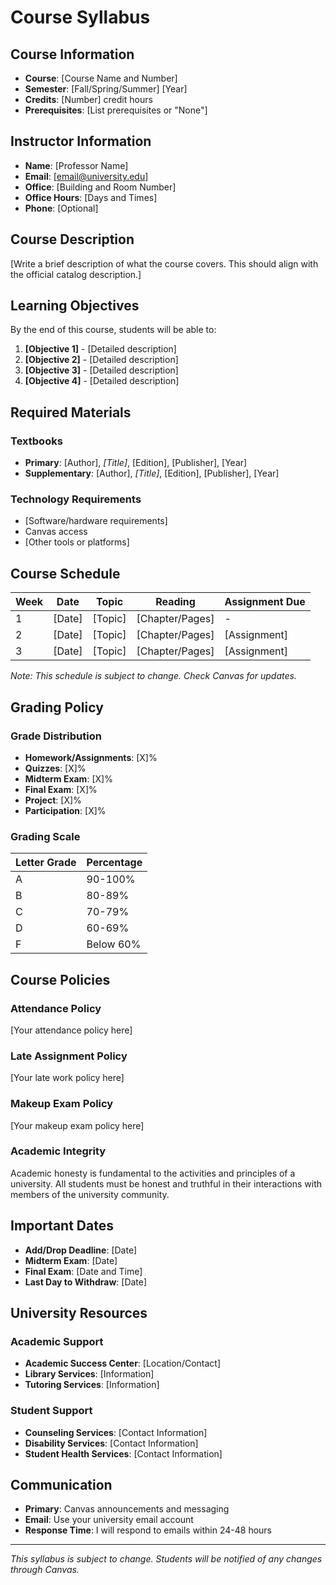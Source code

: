 # Course Syllabus

## Course Information
- **Course**: [Course Name and Number]
- **Semester**: [Fall/Spring/Summer] [Year]
- **Credits**: [Number] credit hours
- **Prerequisites**: [List prerequisites or "None"]

## Instructor Information
- **Name**: [Professor Name]
- **Email**: [email@university.edu]
- **Office**: [Building and Room Number]
- **Office Hours**: [Days and Times]
- **Phone**: [Optional]

## Course Description
[Write a brief description of what the course covers. This should align with the official catalog description.]

## Learning Objectives
By the end of this course, students will be able to:

1. **[Objective 1]** - [Detailed description]
2. **[Objective 2]** - [Detailed description]
3. **[Objective 3]** - [Detailed description]
4. **[Objective 4]** - [Detailed description]

## Required Materials

### Textbooks
- **Primary**: [Author], *[Title]*, [Edition], [Publisher], [Year]
- **Supplementary**: [Author], *[Title]*, [Edition], [Publisher], [Year]

### Technology Requirements
- [Software/hardware requirements]
- Canvas access
- [Other tools or platforms]

## Course Schedule

| Week | Date | Topic | Reading | Assignment Due |
|------|------|-------|---------|----------------|
| 1 | [Date] | [Topic] | [Chapter/Pages] | - |
| 2 | [Date] | [Topic] | [Chapter/Pages] | [Assignment] |
| 3 | [Date] | [Topic] | [Chapter/Pages] | [Assignment] |

*Note: This schedule is subject to change. Check Canvas for updates.*

## Grading Policy

### Grade Distribution
- **Homework/Assignments**: [X]%
- **Quizzes**: [X]%
- **Midterm Exam**: [X]%
- **Final Exam**: [X]%
- **Project**: [X]%
- **Participation**: [X]%

### Grading Scale
| Letter Grade | Percentage |
|--------------|------------|
| A | 90-100% |
| B | 80-89% |
| C | 70-79% |
| D | 60-69% |
| F | Below 60% |

## Course Policies

### Attendance Policy
[Your attendance policy here]

### Late Assignment Policy
[Your late work policy here]

### Makeup Exam Policy
[Your makeup exam policy here]

### Academic Integrity
Academic honesty is fundamental to the activities and principles of a university. All students must be honest and truthful in their interactions with members of the university community.

## Important Dates
- **Add/Drop Deadline**: [Date]
- **Midterm Exam**: [Date]
- **Final Exam**: [Date and Time]
- **Last Day to Withdraw**: [Date]

## University Resources

### Academic Support
- **Academic Success Center**: [Location/Contact]
- **Library Services**: [Information]
- **Tutoring Services**: [Information]

### Student Support
- **Counseling Services**: [Contact Information]
- **Disability Services**: [Contact Information]
- **Student Health Services**: [Contact Information]

## Communication
- **Primary**: Canvas announcements and messaging
- **Email**: Use your university email account
- **Response Time**: I will respond to emails within 24-48 hours

---

*This syllabus is subject to change. Students will be notified of any changes through Canvas.*
